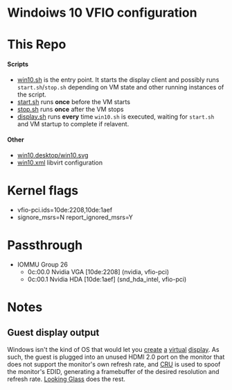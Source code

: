 # Windoiws 10 VFIO configuration

# This Repo

#### Scripts
 - [win10.sh](./win10.sh) is the entry point. It starts the display client and possibly runs `start.sh`/`stop.sh` depending on VM state and other running instances of the script.
 - [start.sh](./start.sh) runs **once** before the VM starts
 - [stop.sh](./stop.sh) runs **once** after the VM stops
 - [display.sh](./display.sh) runs **every** time `win10.sh` is executed, waiting for `start.sh` and VM startup to complete if relavent.

#### Other
 - [win10.desktop/win10.svg](./win10.desktop)
 - [win10.xml](./win10.xml) libvirt configuration

# Kernel flags
 - vfio-pci.ids=10de:2208,10de:1aef
 - signore_msrs=N report_ignored_msrs=Y

# Passthrough
 - IOMMU Group 26
	- 0c:00.0 Nvidia VGA [10de:2208] (nvidia, vfio-pci)
	- 0c:00.1 Nvidia HDA [10de:1aef] (snd_hda_intel, vfio-pci)

# Notes

## Guest display output
Windows isn't the kind of OS that would let you [create](https://unix.stackexchange.com/questions/378373/add-virtual-output-to-xorg) [a](https://askubuntu.com/questions/453109/add-fake-display-when-no-monitor-is-plugged-in) [virtual](https://github.com/dianariyanto/virtual-display-linux) [display](https://bbs.archlinux.org/viewtopic.php?id=180904). As such, the guest is plugged into an unused HDMI 2.0 port on the monitor that does not support the monitor's own refresh rate, and [CRU](https://www.monitortests.com/forum/Thread-Custom-Resolution-Utility-CRU) is used to spoof the monitor's EDID, generating a framebuffer of the desired resolution and refresh rate. [Looking Glass](https://looking-glass.io/) does the rest.
